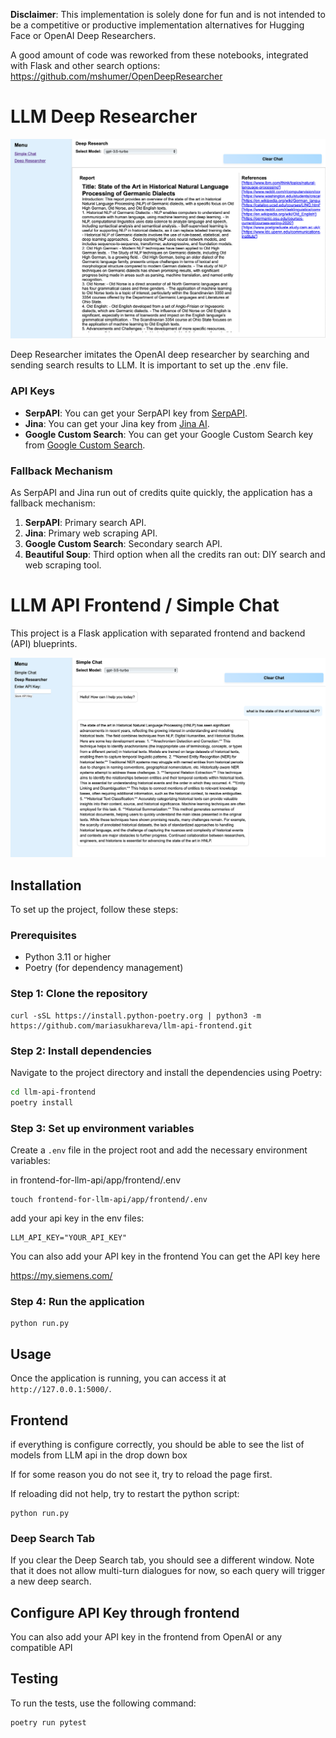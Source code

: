 **Disclaimer**: This implementation is solely done for fun and is not intended to be a competitive or productive implementation alternatives for Hugging Face or OpenAI Deep Researchers.

A good amount of code was reworked from these notebooks, integrated with Flask and other search options: 
https://github.com/mshumer/OpenDeepResearcher

# LLM Deep Researcher

![Screenshot](images/deepresearcher.png)

Deep Researcher imitates the OpenAI deep researcher by searching and sending search results to LLM.
It is important to set up the .env file.

### API Keys

- **SerpAPI**: You can get your SerpAPI key from [SerpAPI](https://serpapi.com/).
- **Jina**: You can get your Jina key from [Jina AI](https://jina.ai/).
- **Google Custom Search**: You can get your Google Custom Search key from [Google Custom Search](https://developers.google.com/custom-search/v1/overview).

### Fallback Mechanism

As SerpAPI and Jina run out of credits quite quickly, the application has a fallback mechanism:
1. **SerpAPI**: Primary search API.
2. **Jina**: Primary web scraping API.
3. **Google Custom Search**: Secondary search API.
4. **Beautiful Soup**: Third option when all the credits ran out: DIY search and web scraping tool.

# LLM API Frontend / Simple Chat

This project is a Flask application with separated frontend and backend (API) blueprints.

![Screenshot](images/simplechat.png)

## Installation

To set up the project, follow these steps:

### Prerequisites

- Python 3.11 or higher
- Poetry (for dependency management)

### Step 1: Clone the repository
```
curl -sSL https://install.python-poetry.org | python3 -m https://github.com/mariasukhareva/llm-api-frontend.git
```
### Step 2: Install dependencies

Navigate to the project directory and install the dependencies using Poetry:

```sh
cd llm-api-frontend
poetry install
```

### Step 3: Set up environment variables

Create a `.env` file in the project root and add the necessary environment variables:

in frontend-for-llm-api/app/frontend/.env
```
touch frontend-for-llm-api/app/frontend/.env
```
add your api key in the env files:

```
LLM_API_KEY="YOUR_API_KEY"
```
You can also add your API key in the frontend
You can get the API key here

https://my.siemens.com/

### Step 4: Run the application

```
python run.py
```

## Usage

Once the application is running, you can access it at `http://127.0.0.1:5000/`.

## Frontend

if everything is configure correctly, you should be able to see the list of models from LLM api in the drop down box

If for some reason you do not see it, try to reload the page first. 

If reloading did not help, try to restart the python script:

```
python run.py
```
### Deep Search Tab

If you clear the Deep Search tab, you should see a different window. Note that it does not allow multi-turn dialogues for now, so each query will trigger a new deep search.



## Configure API Key through frontend

You can also add your API key in the frontend from OpenAI or any compatible API


## Testing

To run the tests, use the following command:

```sh
poetry run pytest
```
